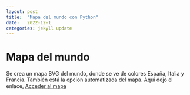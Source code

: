 ```yaml
---
layout: post
title:  "Mapa del mundo con Python"
date:   2022-12-1
categories: jekyll update
---
```


# Mapa del mundo 

Se crea un mapa SVG del mundo, donde se ve de colores  España, Italia y Francia.
También está la opcion automatizada del mapa.
Aqui dejo el enlace, <a href="https://github.com/TripleYei/svg_map_python"> Acceder al mapa</a>
